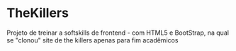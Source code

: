 # TheKillers
Projeto de treinar a softskills de frontend - com HTML5 e BootStrap, na qual se "clonou" site de the killers apenas para fim acadêmicos

